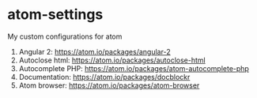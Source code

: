 # atom-settings
My custom configurations for atom

1. Angular 2: https://atom.io/packages/angular-2
2. Autoclose html: https://atom.io/packages/autoclose-html
3. Autocomplete PHP: https://atom.io/packages/atom-autocomplete-php
4. Documentation: https://atom.io/packages/docblockr
5. Atom browser: https://atom.io/packages/atom-browser

